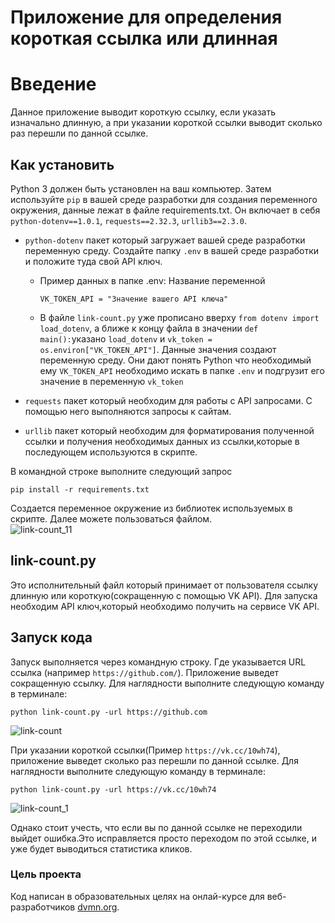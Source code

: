 # Приложение для определения короткая ссылка или длинная 
 # Введение 
 Данное приложение выводит короткую ссылку, если указать изначально длинную, а при указании короткой ссылки выводит сколько раз перешли по данной ссылке.   
 
 ## Как установить 
 Python 3 должен быть установлен на ваш компьютер. Затем используйте `pip` в вашей среде разработки для создания переменного окружения, данные лежат в файле requirements.txt. Он включает в себя `python-dotenv==1.0.1`, `requests==2.32.3`, `urllib3==2.3.0`. 
  * `python-dotenv` пакет который загружает вашей среде разработки переменную среду. Создайте папку `.env` в вашей среде разработки и положите туда свой API ключ.
      * Пример данных в папке .env: Название переменной
         ```
        VK_TOKEN_API = "Значение вашего API ключа"
        ```
      * В файле `link-count.py` уже прописано вверху `from dotenv import load_dotenv`, а ближе к концу файла в значении `def main():`указано `load_dotenv` и `vk_token = os.environ["VK_TOKEN_API"]`. Данные значения создают переменную среду. Они дают понять Python что необходимый ему `VK_TOKEN_API` необходимо искать в папке `.env` и подгрузит его значение в переменную `vk_token` 
    
   
  * `requests` пакет который необходим для работы с API запросами. С помощью него выполняются запросы к сайтам. 
  * `urllib` пакет который необходим для форматирования полученной ссылки и получения необходимых данных из ссылки,которые в последующем используются в скрипте.

    
В командной строке выполните следующий запрос 

  ```
pip install -r requirements.txt 
 ```

 
 Создается переменное окружение из библиотек используемых в скрипте. Далее можете пользоваться файлом.  
 ![link-count_11](https://github.com/user-attachments/assets/a99b5e6c-0e95-4daf-b52e-b1518cdb4e4f)


 ## link-count.py  
 Это исполнительный файл который принимает от пользователя ссылку длинную или короткую(сокращенную с помощью VK API). Для запуска необходим API ключ,который необходимо получить на сервисе VK API.  

 
 ## Запуск кода 
 Запуск выполняется через командную строку. Где указывается URL ссылка (например `https://github.com/`). Приложение выведет сокращенную ссылку. Для наглядности выполните следующую команду в терминале: 
 
 ```
 python link-count.py -url https://github.com
``` 
 
 ![link-count](https://github.com/user-attachments/assets/d8e8ca3a-b2df-4b35-abc3-ed5526e452ac)
 
 
 При указании короткой ссылки(Пример `https://vk.cc/10wh74`), приложение выведет сколько раз перешли по данной ссылке. Для наглядности выполните следующую команду в терминале: 


 ``` 
 python link-count.py -url https://vk.cc/10wh74
``` 

 
 ![link-count_1](https://github.com/user-attachments/assets/0f13f1c3-9cc8-421d-be21-b889bdbe2766)

 Однако стоит учесть, что если вы по данной ссылке не переходили выйдет ошибка.Это исправляется просто переходом по этой ссылке, и уже будет выводиться статистика кликов.  
 
 
 ### Цель проекта  
 Код написан в образовательных целях на онлай-курсе для веб-разработчиков [dvmn.org](hhtps://dvmn.org/).
